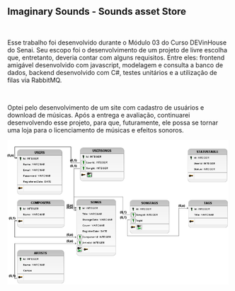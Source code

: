 <h2>Imaginary Sounds - Sounds asset Store</h2>
<br>
<p>Esse trabalho foi desenvolvido durante o Módulo 03 do Curso DEVinHouse do Senai. Seu escopo foi o desenvolvimento de um projeto de livre escolha que, entretanto, deveria contar com alguns requisitos. Entre eles: frontend amigável desenvolvido com javascript, modelagem e consulta a banco de dados, backend desenvolvido com C#, testes unitários e a utilização de filas via RabbitMQ.</p>
</br>
<p>Optei pelo desenvolvimento de um site com cadastro de usuários e download de músicas. Após a entrega e avaliação, continuarei desenvolvendo esse projeto, para que, futuramente, ele possa se tornar uma loja para o licenciamento de músicas e efeitos sonoros. </p>
<img src = "./MusicBankAPI/wwwroot/Images/logico_imaginary_sounds.png" width = 500px/><img>
